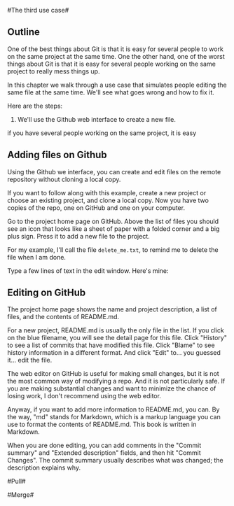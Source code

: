 #The third use case# 

## Outline ##

One of the best things about Git is that
it is easy for several people to work on the same project at the
same time.  One the other hand, one of the worst things about
Git is that it is easy for several people working on the same
project to really mess things up.

In this chapter we walk through a use case that simulates people
editing the same file at the same time.  We'll see what goes wrong
and how to fix it.

Here are the steps:

1.   We'll use the Github web interface to create a new file.

if you have several people working on the same project, it is easy


## Adding files on Github ##

Using the Github we interface, you can create and edit files on the
remote repository without cloning a local copy.

If you want to follow along with this example, create a new project
or choose an existing project, and clone a local copy.  Now you have
two copies of the repo, one on GitHub and one on your computer.

Go to the project home page on GitHub.  Above the list of files you
should see an icon that looks like a sheet of paper with a folded corner
and a big plus sign.  Press it to add a new file to the project.

For my example, I'll call the file `delete_me.txt`, to remind
me to delete the file when I am done.

Type a few lines of text in the edit window.  Here's mine:



## Editing on GitHub ##

The project home page shows the name and project description, a list
of files, and the contents of README.md.

For a new project, README.md is usually the only file in the list.  If
you click on the blue filename, you will see the detail page for this
file.  Click "History" to see a list of commits that have modified
this file.  Click "Blame" to see history information in a different
format.  And click "Edit" to... you guessed it... edit the file.

The web editor on GitHub is useful for making small changes, but it is
not the most common way of modifying a repo.  And it is not
particularly safe.  If you are making substantial changes and want to
minimize the chance of losing work, I don't recommend using the web
editor.

Anyway, if you want to add more information to README.md, you can.  By
the way, "md" stands for Markdown, which is a markup language you can
use to format the contents of README.md.  This book is written in
Markdown.

When you are done editing, you can add comments in the "Commit
summary" and "Extended description" fields, and then hit "Commit
Changes".  The commit summary usually describes what was changed; the
description explains why.


#Pull#

#Merge#

